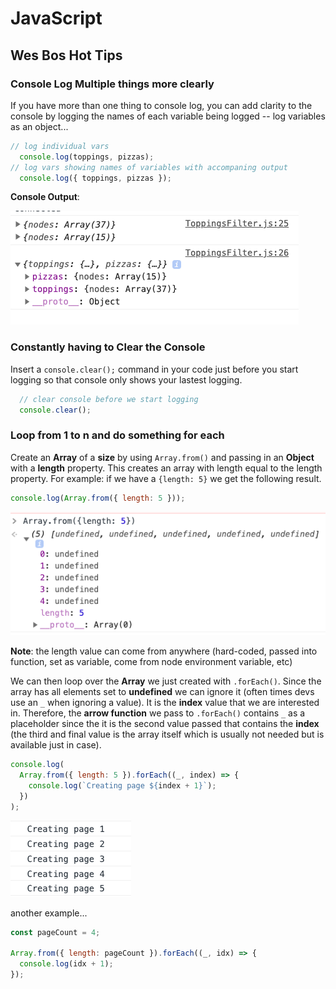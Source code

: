 # JavaScript

## Wes Bos Hot Tips

### Console Log Multiple things more clearly

If you have more than one thing to console log, you can add clarity to the console by logging the names of each variable being logged -- log variables as an object...

```javascript
// log individual vars
  console.log(toppings, pizzas);
// log vars showing names of variables with accompaning output
  console.log({ toppings, pizzas });
```

**Console Output**:

![WB-HT-console-obj](./../___img/WB-HT-console-obj.png)

### Constantly having to Clear the Console

Insert a `console.clear();`  command in your code just before you start logging so that console only shows your lastest logging.

```javascript
  // clear console before we start logging
  console.clear();
```

### Loop from 1 to n and do something for each

Create an **Array** of a **size** by using `Array.from()` and passing in an **Object** with a **length** property. This creates an array with length equal to the length property. For example: if we have a `{length: 5}` we get the following result.

```javascript
console.log(Array.from({ length: 5 }));
```

![WB-HT-create-loop](./../___img/WB-HT-create-loop.png)

**Note**: the length value can come from anywhere (hard-coded, passed into function, set as variable, come from node environment variable, etc)

We can then loop over the **Array** we just created with `.forEach()`. Since the array has all elements set to **undefined** we can ignore it (often times devs use an `_` when ignoring a value). It is the **index** value that we are interested in. Therefore, the **arrow function** we pass to `.forEach()` contains `_` as a placeholder since the it is the second value passed that contains the **index** (the third and final value is the array itself which is usually not needed but is available just in case).

```javascript
console.log(
  Array.from({ length: 5 }).forEach((_, index) => {
    console.log(`Creating page ${index + 1}`);
  })
);
```

![WB-HT-create-loop2](./../___img/WB-HT-create-loop2.png)

another example...

```javascript
const pageCount = 4;

Array.from({ length: pageCount }).forEach((_, idx) => {
  console.log(idx + 1);
});
```


